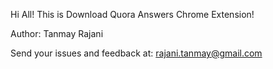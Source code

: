 Hi All!
This is Download Quora Answers Chrome Extension!

Author: Tanmay Rajani

Send your issues and feedback at: rajani.tanmay@gmail.com
